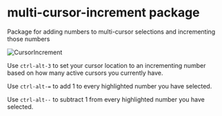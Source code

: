 # multi-cursor-increment package

Package for adding numbers to multi-cursor selections and incrementing those numbers

![CursorIncrement](https://cloud.githubusercontent.com/assets/8505362/17824502/a767f722-661f-11e6-8ad6-c9b0aef68d61.gif)

Use `ctrl-alt-3` to set your cursor location to an incrementing number based on how many active cursors you currently have.

Use `ctrl-alt-=` to add 1 to every highlighted number you have selected.

Use `ctrl-alt--` to subtract 1 from every highlighted number you have selected.
